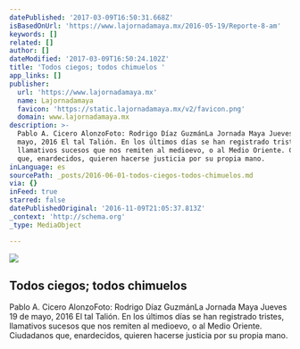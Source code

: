 ```yaml
---
datePublished: '2017-03-09T16:50:31.668Z'
isBasedOnUrl: 'https://www.lajornadamaya.mx/2016-05-19/Reporte-8-am'
keywords: []
related: []
author: []
dateModified: '2017-03-09T16:50:24.102Z'
title: 'Todos ciegos; todos chimuelos '
app_links: []
publisher:
  url: 'https://www.lajornadamaya.mx'
  name: Lajornadamaya
  favicon: 'https://static.lajornadamaya.mx/v2/favicon.png'
  domain: www.lajornadamaya.mx
description: >-
  Pablo A. Cicero AlonzoFoto: Rodrigo Díaz GuzmánLa Jornada Maya Jueves 19 de
  mayo, 2016 El tal Talión. En los últimos días se han registrado tristes,
  llamativos sucesos que nos remiten al medioevo, o al Medio Oriente. Ciudadanos
  que, enardecidos, quieren hacerse justicia por su propia mano.
inLanguage: es
sourcePath: _posts/2016-06-01-todos-ciegos-todos-chimuelos.md
via: {}
inFeed: true
starred: false
datePublishedOriginal: '2016-11-09T21:05:37.813Z'
_context: 'http://schema.org'
_type: MediaObject

---
```

<article style=""><img src="https://s3-us-west-2.amazonaws.com/the-grid-img/p/ec4e6fccc07dd90d55209b9a494bf1256a6f9ab0.jpg" /><h1>Todos ciegos; todos chimuelos </h1><p>Pablo A. Cicero AlonzoFoto: Rodrigo Díaz GuzmánLa Jornada Maya Jueves 19 de mayo, 2016 El tal Talión. En los últimos días se han registrado tristes, llamativos sucesos que nos remiten al medioevo, o al Medio Oriente. Ciudadanos que, enardecidos, quieren hacerse justicia por su propia mano.</p></article>